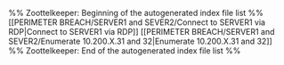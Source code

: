 %% Zoottelkeeper: Beginning of the autogenerated index file list  %%
 [[PERIMETER BREACH/SERVER1 and SEVER2/Connect to SERVER1 via RDP|Connect to SERVER1 via RDP]]
 [[PERIMETER BREACH/SERVER1 and SEVER2/Enumerate 10.200.X.31 and 32|Enumerate 10.200.X.31 and 32]]
%% Zoottelkeeper: End of the autogenerated index file list  %%
